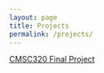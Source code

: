 ```yaml
---
layout: page
title: Projects
permalink: /projects/
---
```


[CMSC320 Final Project](/cmsc320-final-project)